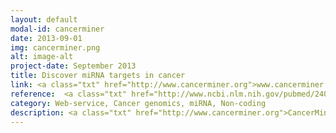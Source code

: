 ```yaml
---
layout: default
modal-id: cancerminer
date: 2013-09-01
img: cancerminer.png
alt: image-alt
project-date: September 2013
title: Discover miRNA targets in cancer
link: <a class="txt" href="http://www.cancerminer.org">www.cancerminer.org</a>
reference:  <a class="txt" href="http://www.ncbi.nlm.nih.gov/pubmed/24096364"> <b>Jacobsen et al., Nature Structural & Molecular Biology (2013)</a>
category: Web-service, Cancer genomics, miRNA, Non-coding
description: <a class="txt" href="http://www.cancerminer.org">CancerMiner</a> is a comprehensive resource for discovery and prioritization of functional miRNA-mRNA target interactions and relationships in human cancer using molecular datasets from The Cancer Genome Atlas. Candidate interactions can be queried for specific miRNAs or mRNAs, in individual or across multiple cancer types. Our approach uses uses molecular profiles of >3,000 tumors from 11 human cancer types in The Cancer Genome Atlas. Using this data, we systematically analyzed expression of miRNAs and mRNAs across cancer types to infer recurrent cancer-associated miRNA-target relationships (<a class="txt" href="http://www.ncbi.nlm.nih.gov/pubmed/24096364">Jacobsen et al., Nature Structural & Molecular Biology (2013)</a>).
---
```

